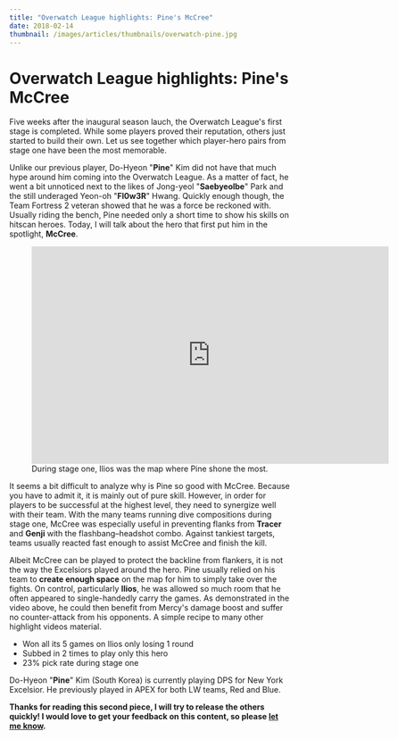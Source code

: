 ```yaml
---
title: "Overwatch League highlights: Pine's McCree"
date: 2018-02-14
thumbnail: /images/articles/thumbnails/overwatch-pine.jpg
---
```


# Overwatch League highlights: Pine's McCree

Five weeks after the inaugural season lauch, the Overwatch League's first stage is completed. While some players proved their reputation, others just started to build their own. Let us see together which player-hero pairs from stage one have been the most memorable.

Unlike our previous player, Do-Hyeon "**Pine**" Kim did not have that much hype around him coming into the Overwatch League. As a matter of fact, he went a bit unnoticed next to the likes of Jong-yeol "**Saebyeolbe**" Park and the still underaged Yeon-oh "**Fl0w3R**" Hwang. Quickly enough though, the Team Fortress 2 veteran showed that he was a force be reckoned with. Usually riding the bench, Pine needed only a short time to show his skills on hitscan heroes. Today, I will talk about the hero that first put him in the spotlight, **McCree**.

<figure>
    <iframe src="https://clips.twitch.tv/embed?clip=InnocentFilthyWatercressYouDontSay&autoplay=false&tt_medium=clips_embed" frameborder="0" allowfullscreen="true" height="390" width="640"></iframe>
    <figcaption>
        During stage one, Ilios was the map where Pine shone the most.
    </figcaption>
</figure>

It seems a bit difficult to analyze why is Pine so good with McCree. Because you have to admit it, it is mainly out of pure skill. However, in order for players to be successful at the highest level, they need to synergize well with their team. With the many teams running dive compositions during stage one, McCree was especially useful in preventing flanks from **Tracer** and **Genji** with the flashbang–headshot combo. Against tankiest targets, teams usually reacted fast enough to assist McCree and finish the kill.

Albeit McCree can be played to protect the backline from flankers, it is not the way the Excelsiors played around the hero. Pine usually relied on his team to **create enough space** on the map for him to simply take over the fights. On control, particularly **Ilios**, he was allowed so much room that he often appeared to single-handedly carry the games. As demonstrated in the video above, he could then benefit from Mercy's damage boost and suffer no counter-attack from his opponents. A simple recipe to many other highlight videos material.

<highlight player="Pine" hero="McCree" team-acronym="NYE" twitch-url="https://www.twitch.tv/tf2pine" youtube-url="https://www.youtube.com/user/owpine" twitter-url="https://twitter.com/tf2pine" facebook-url="https://www.facebook.com/tf2pine" :expand-default="true">
    <ul class="h-full flex flex-col justify-center pl-2">
        <li class="mb-2">Won all its 5 games on Ilios only losing 1 round</li>
        <li class="mb-2">Subbed in 2 times to play only this hero</li>
        <li>23% pick rate during stage one</li>
    </ul>
    <div slot="details" class="text-grey-darkest leading-tight">
        Do-Hyeon "<strong>Pine</strong>" Kim (South Korea) is currently playing DPS for New York Excelsior. He previously played in APEX for both LW teams, Red and Blue.
    </div>
    <template slot="source">
        Source: Blizzard and Winston's Lab
    </template>
</highlight>

**Thanks for reading this second piece, I will try to release the others quickly! I would love to get your feedback on this content, so please <a href="https://twitter.com/intent/tweet?text=@lau_cazanove%20I%20just%20read%20your%20article,%20it%20was%20great!%20#OWL2018" target="_blank">let me know</a>.**
